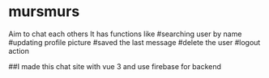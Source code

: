 # mursmurs
Aim to chat each others
It has functions like
#searching user by name
#updating profile picture
#saved the last message 
#delete the user
#logout action

##I made this chat site with vue 3 and use firebase for backend
